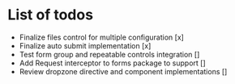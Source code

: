 # List of todos

- Finalize files control for multiple configuration [x]
- Finalize auto submit implementation [x]
- Test form group and repeatable controls integration []
- Add Request interceptor to forms package to support []
- Review dropzone directive and component implementations []
